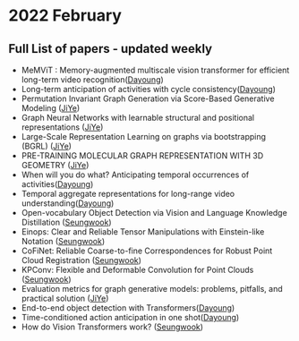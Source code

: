 # 2022 February
## Full List of papers - updated weekly

- MeMViT : Memory-augmented multiscale vision transformer for efficient long-term video recognition([Dayoung](https://encouraging-plow-56c.notion.site/MeMViT-Memory-augmented-multiscale-vision-transformer-for-efficient-long-term-video-recognition-1ff8770a8aaf4b70a87e235c3483aa1e))
- Long-term anticipation of activities with cycle consistency([Dayoung](https://encouraging-plow-56c.notion.site/Long-term-anticipation-of-activities-with-cycle-consistency-a2b33eaf352642f4be0572cd7eaed5dc)) 
- Permutation Invariant Graph Generation via Score-Based Generative Modeling ([JiYe](https://dawn-laser-9d4.notion.site/Permutation-Invariant-Graph-Generation-via-Score-Based-Generative-Modeling-8a8e4809ea5a4bbd80b3e941c068533d))
- Graph Neural Networks with learnable structural and positional representations ([JiYe](https://dawn-laser-9d4.notion.site/Graph-Neural-Networks-with-learnable-structural-and-positional-representations-6da41edf276144a5bd6841d16cf6bceb))
- Large-Scale Representation Learning on graphs via bootstrapping (BGRL) ([JiYe](https://dawn-laser-9d4.notion.site/Large-Scale-Representation-Learning-on-graphs-via-bootstrapping-BGRL-c8e9789d6c7445659bc2e01583fc2cce))
- PRE-TRAINING MOLECULAR GRAPH REPRESENTATION WITH 3D GEOMETRY ([JiYe](https://dawn-laser-9d4.notion.site/PRE-TRAINING-MOLECULAR-GRAPH-REPRESENTATION-WITH-3D-GEOMETRY-e8efa3e8c7c94a149655a5d8d687623b))
- When will you do what? Anticipating temporal occurrences of activities([Dayoung](https://encouraging-plow-56c.notion.site/When-will-you-do-what-Anticipating-temporal-occurrences-of-activities-ade24e92a4f642a6b7799a02a0539d20))
- Temporal aggregate representations for long-range video understanding([Dayoung](https://encouraging-plow-56c.notion.site/Temporal-aggregate-representations-for-long-range-video-understanding-ad1701e7504a445b869d6bbc4fd59494))
- Open-vocabulary Object Detection via Vision and Language Knowledge Distillation ([Seungwook](https://github.com/POSTECH-CVLab/daily-reading-group/blob/main/Archive/2022/02/summary/seungwook_1.md))
- Einops: Clear and Reliable Tensor Manipulations with Einstein-like Notation ([Seungwook](https://github.com/POSTECH-CVLab/daily-reading-group/blob/main/Archive/2022/02/summary/seungwook_2.md))
- CoFiNet: Reliable Coarse-to-fine Correspondences for Robust Point Cloud Registration ([Seungwook](https://github.com/POSTECH-CVLab/daily-reading-group/blob/main/Archive/2022/02/summary/seungwook_3.md))
- KPConv: Flexible and Deformable Convolution for Point Clouds 
([Seungwook](https://github.com/POSTECH-CVLab/daily-reading-group/blob/main/Archive/2022/02/summary/seungwook_4.md))
- Evaluation metrics for graph generative models: problems, pitfalls, and practical solution ([JiYe](https://dawn-laser-9d4.notion.site/Evaluation-metrics-for-graph-generative-models-problems-pitfalls-and-practical-solution-28f7c34583c7405b9ebfd8496f1a8dd1))
- End-to-end object detection with Transformers([Dayoung](https://encouraging-plow-56c.notion.site/End-to-end-object-detection-with-Transformers-749dcf981cea47a5930f4f0d8009b5a6))
- Time-conditioned action anticipation in one shot([Dayoung](https://encouraging-plow-56c.notion.site/Time-conditioned-action-anticipation-in-one-shot-422b128fd36f47d785264b729d53f720))
- How do Vision Transformers work? ([Seungwook](https://www.youtube.com/watch?v=UTkmMPfQMh8&t=1407s))
